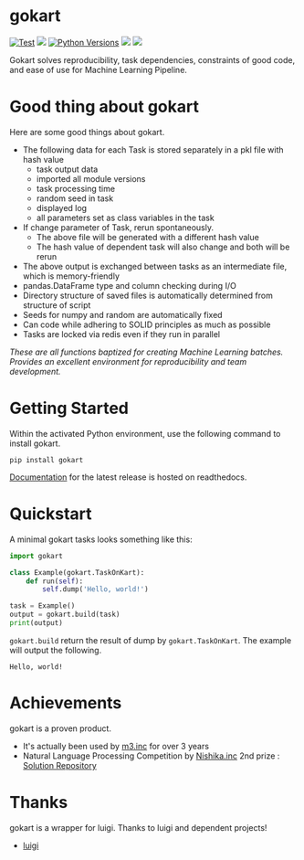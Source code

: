 # gokart

[![Test](https://github.com/m3dev/gokart/workflows/Test/badge.svg)](https://github.com/m3dev/gokart/actions?query=workflow%3ATest)
[![](https://readthedocs.org/projects/gokart/badge/?version=latest)](https://gokart.readthedocs.io/en/latest/)
[![Python Versions](https://img.shields.io/pypi/pyversions/gokart.svg)](https://pypi.org/project/gokart/)
[![](https://img.shields.io/pypi/v/gokart)](https://pypi.org/project/gokart/)
![](https://img.shields.io/pypi/l/gokart)

Gokart solves reproducibility, task dependencies, constraints of good code, and ease of use for Machine Learning Pipeline.


# Good thing about gokart

Here are some good things about gokart.

- The following data for each Task is stored separately in a pkl file with hash value
    - task output data
    - imported all module versions
    - task processing time
    - random seed in task
    - displayed log
    - all parameters set as class variables in the task
- If change parameter of Task, rerun spontaneously.
    - The above file will be generated with a different hash value
    - The hash value of dependent task will also change and both will be rerun
- The above output is exchanged between tasks as an intermediate file, which is memory-friendly
- pandas.DataFrame type and column checking during I/O
- Directory structure of saved files is automatically determined from structure of script
- Seeds for numpy and random are automatically fixed
- Can code while adhering to SOLID principles as much as possible
- Tasks are locked via redis even if they run in parallel

*These are all functions baptized for creating Machine Learning batches. Provides an excellent environment for reproducibility and team development.*


# Getting Started

Within the activated Python environment, use the following command to install gokart.

```
pip install gokart
```

[Documentation](https://gokart.readthedocs.io/en/latest/) for the latest release is hosted on readthedocs.


# Quickstart

A minimal gokart tasks looks something like this:


```python
import gokart

class Example(gokart.TaskOnKart):
    def run(self):
        self.dump('Hello, world!')

task = Example()
output = gokart.build(task)
print(output)
```

`gokart.build` return the result of dump by `gokart.TaskOnKart`. The example will output the following.


```
Hello, world!
```


# Achievements

gokart is a proven product.

- It's actually been used by [m3.inc](https://corporate.m3.com/en) for over 3 years
- Natural Language Processing Competition by [Nishika.inc](https://nishika.com) 2nd prize : [Solution Repository](https://github.com/vaaaaanquish/nishika_akutagawa_2nd_prize)


# Thanks

gokart is a wrapper for luigi. Thanks to luigi and dependent projects!

- [luigi](https://github.com/spotify/luigi)
